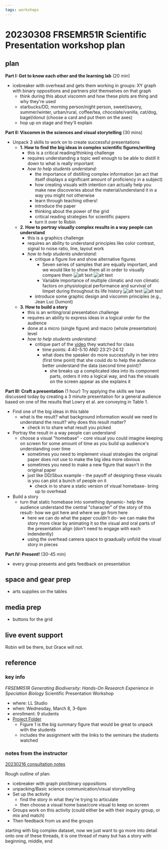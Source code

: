 ```yaml
---
tags: workshops
---
```

# 20230308 FRSEMR51R Scientific Presentation workshop plan

## plan
**Part I: Get to know each other and the learning lab** (20 min)
* icebreaker with overhead and gets them working in groups: XY graph with binary oppositions and partners plot themselves on that graph
    * think during this about viscomm and how these plots are thing and why they're used
    * starbucks/DD, morning person/night person, sweet/savory, summer/winter, urban/rural, coffee/tea, chocolate/vanilla, cat/dog, bagel/donut (choose a card and put them on the axes)
    * hop up on stage and they'll explain

**Part II: Viscomm in the sciences and visual storytelling** (30 mins)
* Unpack 3 skills to work on to create successful presentations
    * **1. How to find the big ideas in complex scientific figures/writing**
        * this is a critical reading/thinking challenge
        * requires understanding a topic well enough to be able to distill it down to what is really important
        * *how to help students understand:*
            * the importance of distilling complex information (an act that itself displays a significant amount of proficiency in a subject)
            * how creating visuals with intention can actually help you make new discoveries about the material/understand it in a way you might not otherwise
            * learn through teaching others!
            * introduce the paper
            * thinking about the power of the grid
            * critical reading strategies for scientific papers
            * turn it over to Robin
    * **2. How to portray visually complex results in a way people can understand**
        * this is a graphics challenge
        * requires an ability to understand principles like color contrast, signal to noise ratio, line, layout work
        * *how to help students understand:*
            * critique a figure live and show alternative figures
                * Seven series of samples that are equally important, and we would like to show them all in order to visually compare them 
                ![alt text](https://files.slack.com/files-pri/T0HTW3H0V-F04SRK3A1HA/screen_shot_2023-03-06_at_11.30.50_pm.png?pub_secret=98201fb903)
                ![alt text](https://files.slack.com/files-pri/T0HTW3H0V-F04SL7B159B/screen_shot_2023-03-06_at_11.31.05_pm.png?pub_secret=3cb2d494e0)
                * Variable importance of multiple climatic and non climatic factors on physiological performance and survival of limpet during throughout its life history
                ![alt text](https://files.slack.com/files-pri/T0HTW3H0V-F04TCRHKTBJ/screen_shot_2023-03-06_at_11.22.15_pm.png?pub_secret=6fa0cfe0b3)
                ![alt text](https://files.slack.com/files-pri/T0HTW3H0V-F04SGH3MWES/screen_shot_2023-03-06_at_11.23.21_pm.png?pub_secret=608aadbd56)
            * introduce some graphic design and viscomm principles (e.g., Jean Luc Dumont)
    * **3. How to build a story**
        * this is an writing/oral presentation challenge
        * requires an ability to express ideas in a logical order for the audience
        * done at a micro (single figure) and macro (whole presentation) level
        * *how to help students understand:*
            * critique part of the [video](https://www.youtube.com/watch?v=Uv_NtODQiss&t=2548s) they watched for class
                * time points: 4:40-5:10 AND  23:21-24:12
                *  what does the speaker do more successfully in her intro (first time point) that she could do to help the audience better understand the data (second time point)?
                    *  she breaks up a complicated idea into its component parts, orders it into a logical way, and has the visuals on the screen appear as she explains it 

**Part III: Craft a presentation** (1 hour)
Try applying the skills we have discussed today by creating a 3 minute presentation for a general audience based on one of the results that Lowry et al. are conveying in Table 1.
* Find one of the big ideas in this table
    * what is the result? what background information would we need to understand the result? why does this result matter?
        * check in to share what result you picked
* Portray the result in a way people can understand
    * choose a visual "homebase" - core visual you could imagine keeping on screen for some amount of time as you build up audience's understanding over time
        * sometimes you need to implement visual strategies the original paper does not use to make the big idea more obvious
        * sometimes you need to make a new figure that wasn't in the original paper
        * just like DD/Sbux example - the payoff of designing these visuals is you can plot a bunch of people on it
            * check in to share a static version of visual homebase- bring up to overhead 
* Build a story
    * turn that static homebase into something dynamic- help the audience understand the central "character" of the story of this result- how we got here and where we go from here
        * here we can do what the paper couldn't do- we can make the story more clear by animating it so the visual and oral parts of the presentation  align (don't need to engage with each indendently)
        * using the overhead camera space to graadually unfold the visual story in pieces

**Part IV: Present!** (30-45 min)
* every group presents and gets feedback on presentation

## space and gear prep
* arts supplies on the tables
## media prep
* buttons for the grid
## live event support
Robin will be there, but Grace will not.
## reference
### key info
*FRSEMR51R Generating Biodiversity: Hands-On Research Experience in Speciation Biology* Scientific Presentation Workshop
* where: LL Studio
* when: Wednesday, March 8, 3-6pm
* enrollment: 9 students
* [Project Folder](https://drive.google.com/drive/folders/1RXB86kdhsCdwztynt-dH79RmXprksEdm)
    * Figure 1 is the big summary figure that would be great to unpack with the students
    * includes the assignment with the links to the seminars the students watched

### notes from the instructor
[20230216 consultation notes](https://docs.google.com/document/d/1ujAupeOi9lsocd0eCZAyMXsyhkXhqTksVW5a-V-G4M0/edit#heading=h.absunsv25hxr)

Rough outline of plan:
* icebreaker with graph plot/binary oppositions
* unpacking/Basic science communication/visual storytelling
* Set up the activity
    * find the story in what they're trying to articulate
    * then choose a visual home base/core visual to keep on screen
* Groups work on this activity (could either be with their inquiry group, or mix and match)
* Then feedback from us and the groups


starting with big complex dataset, now we just want to go more into detail onto one of these threads, it is one thread of many but has a story with beginning, middle, end